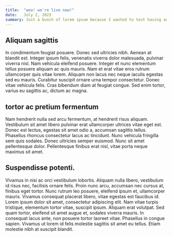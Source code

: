```yaml
---
title:  "woo! we're live now!"
date:   July 2, 2023
summary: Just a bunch of lorem ipsum because I wanted to test having an article with markdown and then setting up CSS rules for the markdown output.
---
```

## Aliquam sagittis
In condimentum feugiat posuere. Donec sed ultricies nibh. Aenean at blandit est. Integer ipsum felis, venenatis viverra dolor malesuada, pulvinar viverra nisl. Nam vehicula eleifend posuere. Integer et nunc elementum tellus posuere aliquam ac quis mauris. Nam et erat vitae eros rutrum ullamcorper quis vitae lorem. Aliquam non lacus nec neque iaculis egestas sed eu mauris. Curabitur suscipit ornare urna tempor consectetur. Donec vitae vehicula felis. Cras bibendum diam at feugiat congue. Sed enim tortor, varius eu sagittis ac, dictum ac magna.

## tortor ac pretium fermentum
Nam hendrerit nulla sed arcu fermentum, at hendrerit risus aliquam. Vestibulum sit amet libero pulvinar erat ullamcorper ultrices vitae eget est. Donec est lectus, egestas sit amet odio a, accumsan sagittis tellus. Phasellus rhoncus consectetur lacus ac tincidunt. Nunc vehicula fringilla sem quis sodales. Donec ultricies semper euismod. Nunc sit amet pellentesque dolor. Pellentesque finibus erat nisl, vitae porta neque maximus sit amet.

## Suspendisse potenti.
Vivamus in nisi ac orci vestibulum lobortis. Aliquam nulla libero, vestibulum id risus nec, facilisis ornare felis. Proin nunc arcu, accumsan nec cursus at, finibus eget tortor. Nunc rutrum leo posuere, eleifend ipsum et, ullamcorper mauris. Vivamus consequat placerat libero, vitae egestas est faucibus id. Lorem ipsum dolor sit amet, consectetur adipiscing elit. Nam vitae turpis tristique, elementum tortor vitae, suscipit ipsum. Aliquam erat volutpat. Sed quam tortor, eleifend sit amet augue et, sodales viverra mauris. In consequat lacus ante, non posuere tortor laoreet vitae. Phasellus in congue sapien. Vivamus ut lorem id felis molestie sagittis sit amet eu tellus. Etiam molestie nibh at suscipit blandit. 